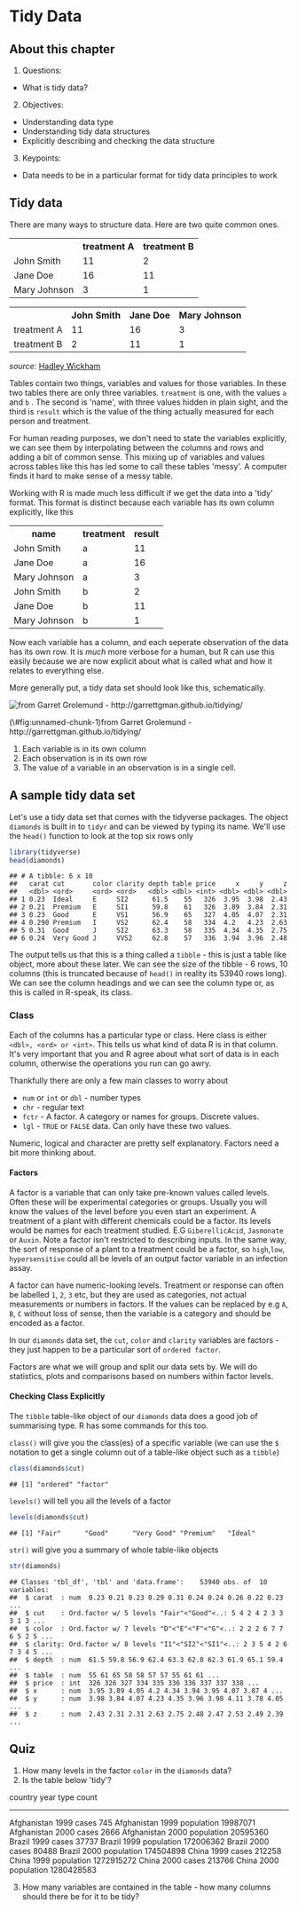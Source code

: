 # Tidy Data

## About this chapter

1. Questions:
- What is tidy data?
2. Objectives:
- Understanding data type
- Understanding tidy data structures
- Explicitly describing and checking the data structure
3. Keypoints:
- Data needs to be in a particular format for tidy data principles to work

## Tidy data

There are many ways to structure data. Here are two quite common ones.


<table><th></th><th>treatment A</th><th>treatment B</th>
<tr><td>John Smith</td><td> 11 </td><td> 2</td></tr>
<tr><td>Jane Doe</td><td> 16 </td><td> 11</td></tr>
<tr><td>Mary Johnson</td><td> 3 </td><td> 1</td></tr>
</table>



<table><th></th><th>John Smith</th><th>Jane Doe</th><th>Mary Johnson</th>
<tr><td>treatment A</td><td>11</td><td>16</td><td>3</td></tr>
<tr><td>treatment B</td><td>2</td><td>11</td><td>1</td></tr>
</table>

_source:_ [Hadley Wickham ](http://vita.had.co.nz/papers/tidy-data.pdf) 	

Tables contain two things, variables and values for those variables. In these two tables there are only three variables.  `treatment` is one, with the values `a` and `b` . The second is 'name', with three values hidden in plain sight, and the third is `result` which is the value of the thing actually measured for each person and treatment.

For human reading purposes, we don't need to state the variables explicitly, we can see them by interpolating between the columns and rows and adding a bit of common sense. This mixing up of variables and values across tables like this has led some to call these tables 'messy'. A computer finds it hard to make sense of a messy table.

Working with R is made much less difficult if we get the data into a 'tidy' format. This format is distinct because each variable has its own column explicitly, like this  

<table><th>name</th><th>treatment</th><th>result</th>
<tr><td>John Smith</td><td>a</td><td>11</td></tr>
<tr><td>Jane Doe</td><td>a</td><td>16</td></tr>
<tr><td>Mary Johnson</td><td>a</td><td>3</td></tr>
<tr><td>John Smith</td><td>b</td><td>2</td></tr>
<tr><td>Jane Doe</td><td>b</td><td>11</td></tr>
<tr><td>Mary Johnson</td><td>b</td><td>1</td></tr>
</table>

Now each variable has a column, and each seperate observation of the data has its own row. It is _much_ more verbose for a human, but R can use this easily because we are now explicit about what is called what and how it relates to everything else.

More generally put, a tidy data set should look like this, schematically.

<div class="figure">
<img src="http://garrettgman.github.io/images/tidy-1.png" alt="from Garret Grolemund - http://garrettgman.github.io/tidying/"  />
<p class="caption">(\#fig:unnamed-chunk-1)from Garret Grolemund - http://garrettgman.github.io/tidying/</p>
</div>

  1. Each variable is in its own column
  2. Each observation is in its own row
  3. The value of a variable in an observation is in a single cell.
  
  
## A sample tidy data set

Let's use a tidy data set that comes with the tidyverse packages. The object `diamonds` is built in to `tidyr` and can be viewed by typing its name. We'll use the `head()` function to look at the top six rows only


```r
library(tidyverse)
head(diamonds)
```

```
## # A tibble: 6 x 10
##   carat cut       color clarity depth table price     x     y     z
##   <dbl> <ord>     <ord> <ord>   <dbl> <dbl> <int> <dbl> <dbl> <dbl>
## 1 0.23  Ideal     E     SI2      61.5    55   326  3.95  3.98  2.43
## 2 0.21  Premium   E     SI1      59.8    61   326  3.89  3.84  2.31
## 3 0.23  Good      E     VS1      56.9    65   327  4.05  4.07  2.31
## 4 0.290 Premium   I     VS2      62.4    58   334  4.2   4.23  2.63
## 5 0.31  Good      J     SI2      63.3    58   335  4.34  4.35  2.75
## 6 0.24  Very Good J     VVS2     62.8    57   336  3.94  3.96  2.48
```

The output tells us that this is a thing called a `tibble` - this is just a table like object, more about these later. We can see the size of the tibble - 6 rows, 10 columns (this is truncated because of `head()` in reality its 53940 rows long). We can see the column headings and we can see the column type or, as this is called in R-speak, its class. 


### Class

Each of the columns has a particular type or class. Here class is either `<dbl>, <ord> or <int>`. This tells us what kind of data R is in that column. It's very important that you and R agree about what sort of data is in each column, otherwise the operations you run can go awry.

Thankfully there are only a few main classes to worry about

  * `num` or `int` or `dbl` - number types
  * `chr` - regular text
  * `fctr`  - A factor. A category or names for groups. Discrete values. 
  * `lgl` - `TRUE` or `FALSE` data. Can only have these two values.
  
Numeric, logical and character are pretty self explanatory. Factors need a bit more thinking about.

#### Factors

A factor is a variable that can only take pre-known values called levels. Often these will be experimental categories or groups. Usually you will know the values of the level before you even start an experiment. A treatment of a plant with different chemicals could be a factor. Its levels would be names for each treatment studied. E.G `GiberellicAcid`, `Jasmonate` or `Auxin`. Note a factor isn't restricted to describing inputs. In the same way, the sort of response of a plant to a treatment could be a factor, so `high`,`low`, `hypersensitive` could all be levels of an output factor variable in an infection assay. 

A factor can have numeric-looking levels. Treatment or response can often be labelled `1`, `2`, `3` etc, but they are used as categories, not actual measurements or numbers in factors. If the values can be replaced by e.g `A`, `B`, `C` without loss of sense, then the variable is a category and should be encoded as a factor.  

In our `diamonds` data set, the `cut`, `color` and `clarity` variables are factors - they just happen to be a particular sort of `ordered factor`. 

Factors are what we will group and split our data sets by. We will do statistics, plots and comparisons based on numbers within factor levels.

#### Checking Class Explicitly

The `tibble` table-like object of our `diamonds` data does a good job of summarising type. R has some commands for this too.

`class()` will give you the class(es) of a specific variable (we can use the `$` notation to get a single column out of a table-like object such as a `tibble`)


```r
class(diamonds$cut)
```

```
## [1] "ordered" "factor"
```

`levels()` will tell you all the levels of a factor


```r
levels(diamonds$cut)
```

```
## [1] "Fair"      "Good"      "Very Good" "Premium"   "Ideal"
```

`str()` will give you a summary of whole table-like objects


```r
str(diamonds)
```

```
## Classes 'tbl_df', 'tbl' and 'data.frame':	53940 obs. of  10 variables:
##  $ carat  : num  0.23 0.21 0.23 0.29 0.31 0.24 0.24 0.26 0.22 0.23 ...
##  $ cut    : Ord.factor w/ 5 levels "Fair"<"Good"<..: 5 4 2 4 2 3 3 3 1 3 ...
##  $ color  : Ord.factor w/ 7 levels "D"<"E"<"F"<"G"<..: 2 2 2 6 7 7 6 5 2 5 ...
##  $ clarity: Ord.factor w/ 8 levels "I1"<"SI2"<"SI1"<..: 2 3 5 4 2 6 7 3 4 5 ...
##  $ depth  : num  61.5 59.8 56.9 62.4 63.3 62.8 62.3 61.9 65.1 59.4 ...
##  $ table  : num  55 61 65 58 58 57 57 55 61 61 ...
##  $ price  : int  326 326 327 334 335 336 336 337 337 338 ...
##  $ x      : num  3.95 3.89 4.05 4.2 4.34 3.94 3.95 4.07 3.87 4 ...
##  $ y      : num  3.98 3.84 4.07 4.23 4.35 3.96 3.98 4.11 3.78 4.05 ...
##  $ z      : num  2.43 2.31 2.31 2.63 2.75 2.48 2.47 2.53 2.49 2.39 ...
```

## Quiz

1. How many levels in the factor `color` in the `diamonds` data?
2. Is the table below 'tidy'? 


country        year  type               count
------------  -----  -----------  -----------
Afghanistan    1999  cases                745
Afghanistan    1999  population      19987071
Afghanistan    2000  cases               2666
Afghanistan    2000  population      20595360
Brazil         1999  cases              37737
Brazil         1999  population     172006362
Brazil         2000  cases              80488
Brazil         2000  population     174504898
China          1999  cases             212258
China          1999  population    1272915272
China          2000  cases             213766
China          2000  population    1280428583

3. How many variables are contained in the table - how many columns should there be for it to be tidy?

